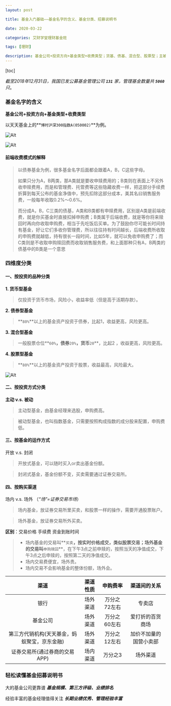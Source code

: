 ```yaml
---
layout: post

title: 基金入门基础——基金名字的含义、基金分类、招募说明书

date: 2020-03-22

categories: 艾财学堂理财基金班

tags: [理财]

description: 基金公司+投资方向+基金类型+收费类型；货基、债基、混合型、股票型；主被动；开放 与封闭；场内外；大基金公司，经验丰富的基金经理。
---
```


[toc]

*截至2018年12月31日，我国已发公募基金管理公司 **`131`** 家，管理基金数量共 **`5060`** 只*。

### 基金名字的含义

**基金公司+投资方向+基金类型+收费类型**

以天天基金上的**`博时沪深300指数A(050002)`**为例。

![Alt](https://user-images.githubusercontent.com/35519242/77218866-eb809780-6b6a-11ea-98af-966af8959104.png)

![Alt](https://user-images.githubusercontent.com/35519242/77218834-9d6b9400-6b6a-11ea-8dff-2e0ee517b98b.png)

#### 前端收费模式的解释

> 以债券基金为例，很多基金名字后面都会跟着A，B，C这些字母。
>
> 如果只分为A，B两类，那A类就是要收申赎费用的；B类则在表面上不另外收申赎费用，而是和管理费、托管费等这些隐藏收费一样，把这部分手续费折算到每天公布的基金净值中，预先扣除这部分成本，美其名曰销售服务费，一般每年收取0.2%～0.6%。
>
> 而分成A，B，C三类的债基，A类和B类都有申赎费用，区别是A类是前端收费，就是你买基金时直接扣掉申购费；B类属于后端收费，就是等你将来赎回时再向你收取申购费，相当于先吃饭后买单。为了鼓励你尽可能长时间持有基金，好让它们多收你管理费，所以往往持有时间越长，后端收费所收取的申购费就越低，持有很长一段时间，比如5年，就可以免收申购费了；而C类则是不收取申购赎回费而收取销售服务费，和上面那种只有A，B两类的债基中的B类是一个意思

### 四维度分类

#### 一、按投资的品种分类

**1. 货币型基金**

> 仅投资于货币市场，风险小，收益率低（但是高于活期存款）。

**2. 债券型基金**

> **`80%`**以上的基金资产投资于债券，比起1，收益更高，风险更高。

**3. 混合型基金**

> 一般股票仓位**`60%`**，债券**`20%`**，货币**`20`**，比起2 ，收益更高，风险更高。

**4. 股票型基金**

>**`80%`**以上的基金资产投资于股票，收益最高，风险最大。

![Alt](https://user-images.githubusercontent.com/35519242/77219003-5f6f6f80-6b6c-11ea-803b-9544c3426e30.png)

#### 二、按投资方式分类

**主动 v.s. 被动**

> 主动型基金，由基金经理来选股，申购费高。

> 被动型基金，也叫指数基金，只需要按照构成指数的成分股来配置，申购费低。

#### 三、按基金的运作方式

开放 v.s. 封闭

> 开放式基金，可以随时买入or卖出基金份额。

> 封闭式基金，基金份额不变，买卖需要通过证券交易所。

#### 四、按购买渠道

场内 v.s. 场外 （*“场”=证券交易市场*）

> 场内基金，放证券交易所里买卖，和股票一样的操作，需要开通股票账户。

> 场外基金，放证券交易所外买卖。

**区别**：交易价格 手续费 资金到账时间

> - 场内基金的交易叫**`买卖`**，按实时价格成交，类似股票交易；场外基金的交易叫**`申购赎回`**，在下午3点之前申赎的，按照当天的净值成交，下午3点之后申赎的，按照第二天的净值成交。
> - 场内交易费便宜，场外贵。
> - 场内交易不会影响基金的整体份额，场外会。

|                     渠道                     | 渠道性质 |   申购费率   |      渠道间的关系      |
| :------------------------------------------: | :------: | :----------: | :--------------------: |
|                     银行                     | 场外渠道 | 万分之72左右 |         专卖店         |
|                   基金公司                   | 场外渠道 | 万分之60左右 |    爱打折的百货商场    |
| 第三方代销机构(天天基金，蚂蚁聚宝，京东金融) | 场外渠道 | 万分之12左右 | 加价不加量的国营小卖部 |
|        证券交易所(通过券商的交易APP)         | 场内渠道 |   万分之3    |        场外渠道        |

### 轻松读懂基金招募说明书

大的基金公司更靠谱 ***基金规模、第三方评级、业绩排名***

经验丰富的基金经理值得关注 ***长期业绩优秀、管理经验丰富***
